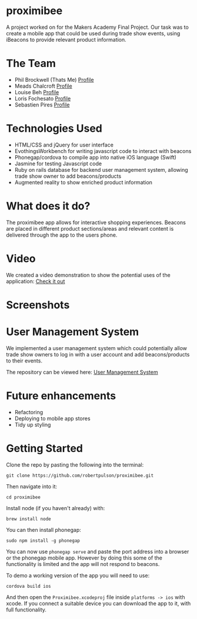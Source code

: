 # proximibee

A project worked on for the Makers Academy Final Project. 
Our task was to create a mobile app that could be used during trade show events, using iBeacons to provide relevant product information.

# The Team

* Phil Brockwell (Thats Me) [Profile](https://github.com/robertpulson)
* Meads Chalcroft [Profile](https://github.com/meads58)
* Louise Beh [Profile](https://github.com/louisebeh)
* Loris Fochesato [Profile](https://github.com/loris-fo)
* Sebastien Pires [Profile](https://github.com/SebastienPires)

# Technologies Used

* HTML/CSS and jQuery for user interface
* EvothingsWorkbench for writing javascript code to interact with beacons
* Phonegap/cordova to compile app into native iOS language (Swift)
* Jasmine for testing Javascript code
* Ruby on rails database for backend user management system, allowing trade show owner to add beacons/products
* Augmented reality to show enriched product information

# What does it do?
The proximibee app allows for interactive shopping experiences. 
Beacons are placed in different product sections/areas and relevant content is delivered through the app to the users phone.

# Video

We created a video demonstration to show the potential uses of the application: [Check it out](https://www.youtube.com/watch?v=hD8TW8saWKk)

# Screenshots

# User Management System

We implemented a user management system which could potentially allow trade show owners to log in with a user account and add beacons/products to their events.

The repository can be viewed here: [User Management System]()

# Future enhancements

* Refactoring
* Deploying to mobile app stores
* Tidy up styling

# Getting Started

Clone the repo by pasting the following into the terminal:

`git clone https://github.com/robertpulson/proximibee.git`

Then navigate into it:

`cd proximibee`

Install node (if you haven't already) with: 

`brew install node`

You can then install phonegap:

`sudo npm install -g phonegap`

You can now use `phonegap serve` and paste the port address into a browser or the phonegap mobile app.
However by doing this some of the functionality is limited and the app will not respond to beacons.

To demo a working version of the app you will need to use:

`cordova build ios`

And then open the `Proximibee.xcodeproj` file inside `platforms -> ios` with xcode. 
If you connect a suitable device you can download the app to it, with full functionality.
